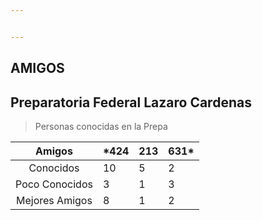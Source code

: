 ```yaml
---


---
```


<h2 id="amigos">AMIGOS</h2>
<h2 id="preparatoria-federal-lazaro-cardenas">Preparatoria Federal Lazaro Cardenas</h2>
<blockquote>
<p>Personas conocidas en la Prepa</p>
</blockquote>

<table>
<thead>
<tr>
<th align="center">Amigos</th>
<th>*424</th>
<th>213</th>
<th>631*</th>
</tr>
</thead>
<tbody>
<tr>
<td align="center">Conocidos</td>
<td>10</td>
<td>5</td>
<td>2</td>
</tr>
<tr>
<td align="center">Poco Conocidos</td>
<td>3</td>
<td>1</td>
<td>3</td>
</tr>
<tr>
<td align="center">Mejores Amigos</td>
<td>8</td>
<td>1</td>
<td>2</td>
</tr>
</tbody>
</table>
